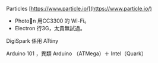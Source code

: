 Particles [https://www.particle.io/](https://www.particle.io/)

* Photon 用CC3300 的 Wi-Fi。
* Electron 行3G，太貴無試過。

DigiSpark 係用 ATtiny



Arduino 101 ，異類 Arduino （ATMega）＋ Intel（Quark）

